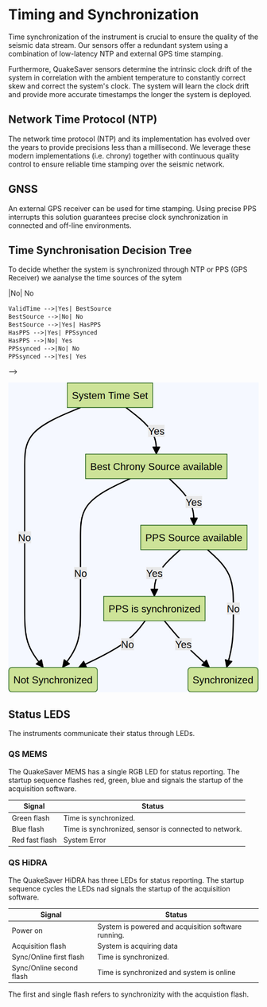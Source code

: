 
# Timing and Synchronization

Time synchronization of the instrument is crucial to ensure the quality of the seismic data stream. Our sensors offer a redundant
system using a combination of low-latency NTP and external GPS time stamping.

Furthermore, QuakeSaver sensors determine the intrinsic clock drift of the system in correlation with the ambient temperature to constantly
correct skew and correct the system's clock. The system will learn the clock drift and provide more accurate timestamps the longer the system is deployed.

## Network Time Protocol (NTP)

The network time protocol (NTP) and its implementation has evolved over the years to provide precisions less than a millisecond.
We leverage these modern implementations (i.e. chrony) together with continuous quality control to ensure reliable time stamping over the seismic network.

## GNSS <Badge text="HiDRA only" type="tip"/>

An external GPS receiver can be used for time stamping. Using precise PPS interrupts this solution guarantees precise clock synchronization in
connected and off-line environments.


## Time Synchronisation Decision Tree

To decide whether the system is synchronized through NTP or PPS (GPS Receiver) we aanalyse the time sources of the sytem
<!-- Mermaid Flowchart
---
title: Time Sync Decision
---
flowchart TD
    ValidTime[System Time Set]

    BestSource[Best Chrony Source available]
    HasPPS[PPS Source available]
    PPSsynced[PPS is synchronized]
    %% HasRTC[RTC available]

    No(Not Synchronized)
    Yes(Synchronized)

    ValidTime -->|No| No
    ValidTime -->|Yes| BestSource
    BestSource -->|No| No
    BestSource -->|Yes| HasPPS
    HasPPS -->|Yes| PPSsynced
    HasPPS -->|No| Yes
    PPSsynced -->|No| No
    PPSsynced -->|Yes| Yes
-->

![Network Overview](./time-syncronisation.jpg)

## Status LEDS

The instruments communicate their status through LEDs.

### QS MEMS

The QuakeSaver MEMS has a single RGB LED for status reporting. The startup sequence flashes red, green, blue and signals the startup of the acquisition software.

| Signal         | Status                                                |
|----------------|-------------------------------------------------------|
| Green flash    | Time is synchronized.                                 |
| Blue flash     | Time is synchronized, sensor is connected to network. |
| Red fast flash | System Error                                          |

### QS HiDRA

The QuakeSaver HiDRA has three LEDs for status reporting. The startup sequence cycles the LEDs nad signals the startup of the acquisition software.

| Signal                   | Status                                              |
|--------------------------|-----------------------------------------------------|
| Power on                 | System is powered and acquisition software running. |
| Acquisition flash        | System is acquiring data                            |
| Sync/Online first flash  | Time is synchronized.                               |
| Sync/Online second flash | Time is synchronized and system is online           |

The first and single flash refers to synchronizity with the acquistion flash.

